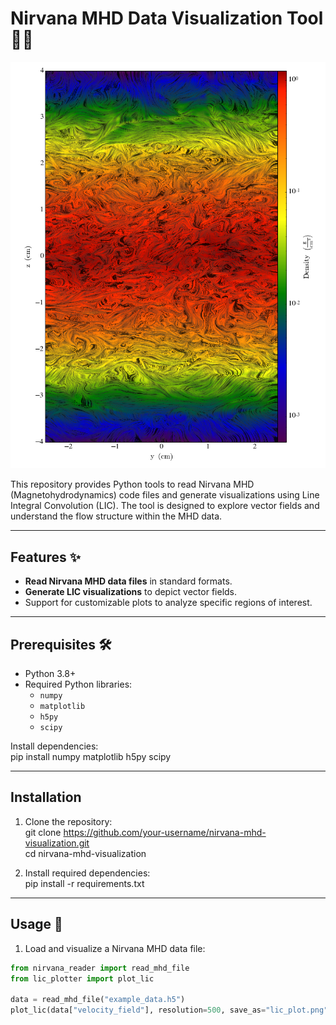 # Nirvana MHD Data Visualization Tool 🌌✨  

![](uniformgriddata_slice_x_density.png)

This repository provides Python tools to read Nirvana MHD (Magnetohydrodynamics) code files and generate visualizations using Line Integral Convolution (LIC). The tool is designed to explore vector fields and understand the flow structure within the MHD data.

---

## Features ✨  

- **Read Nirvana MHD data files** in standard formats.  
- **Generate LIC visualizations** to depict vector fields.  
- Support for customizable plots to analyze specific regions of interest.  

---

## Prerequisites 🛠️  

- Python 3.8+  
- Required Python libraries:
  - `numpy`
  - `matplotlib`
  - `h5py`
  - `scipy`  

Install dependencies:  
pip install numpy matplotlib h5py scipy  

---

## Installation  

1. Clone the repository:  
git clone https://github.com/your-username/nirvana-mhd-visualization.git  
cd nirvana-mhd-visualization  

2. Install required dependencies:  
pip install -r requirements.txt  

---

## Usage 🔧  

1. Load and visualize a Nirvana MHD data file:  
```python
from nirvana_reader import read_mhd_file
from lic_plotter import plot_lic

data = read_mhd_file("example_data.h5")
plot_lic(data["velocity_field"], resolution=500, save_as="lic_plot.png")
